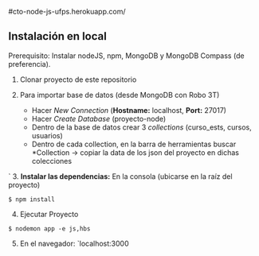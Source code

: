 #cto-node-js-ufps.herokuapp.com/

## Instalación en local
 
 Prerequisito: Instalar nodeJS, npm, MongoDB y MongoDB Compass (de preferencia).
 
 1. Clonar proyecto de este repositorio
 
 2. Para importar base de datos (desde MongoDB con Robo 3T)
    - Hacer *New Connection* (**Hostname:** localhost, **Port:** 27017)
    - Hacer *Create Database* (proyecto-node)
    - Dentro de la base de datos crear 3 *collections* (curso_ests, cursos, usuarios)
    - Dentro de cada collection, en la barra de herramientas buscar *Collection -> copiar la data de los json del proyecto en dichas colecciones
    
 
` 3. **Instalar las dependencias:** En la consola (ubicarse en la raíz del proyecto)  
 
```
$ npm install
```
4. Ejecutar Proyecto

```
$ nodemon app -e js,hbs
```
5. En el navegador:    `localhost:3000
